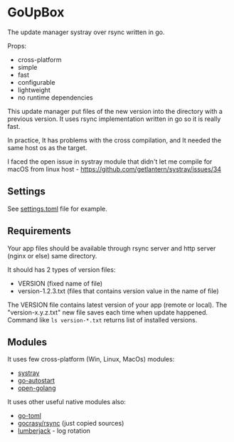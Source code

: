 # GoUpBox

The update manager systray over rsync written in go.

Props:

* cross-platform
* simple
* fast
* configurable
* lightweight
* no runtime dependencies

This update manager put files of the new version into the directory with a previous version.
It uses rsync implementation written in go so it is really fast.

In practice, It has problems with the cross compilation, and It needed the same host os as the target.

I faced the open issue in systray module that didn't let me compile for macOS from linux host - https://github.com/getlantern/systray/issues/34

## Settings

See [settings.toml](./settings.toml) file for example.

## Requirements

Your app files should be available through rsync server and http server (nginx or else) same directory. 

It should has 2 types of version files:

- VERSION (fixed name of file) 
- version-1.2.3.txt (files that contains version value in the name of file)

The VERSION file contains latest version of your app (remote or local).
The "version-x.y.z.txt" new file saves each time when update happened. 
Command like `ls version-*.txt` returns list of installed versions.

## Modules

It uses few cross-platform (Win, Linux, MacOs) modules:

* [systray](https://github.com/getlantern/systray)
* [go-autostart](https://github.com/sergz72/go-autostart)
* [open-golang](https://github.com/skratchdot/open-golang)

It uses other useful native modules also:

* [go-toml](https://github.com/pelletier/go-toml)
* [gocrasy/rsync](https://github.com/gokrazy/rsync) (just copied sources)
* [lumberjack](https://gopkg.in/natefinch/lumberjack.v2) - log rotation